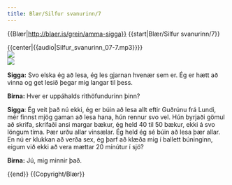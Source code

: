 ```yaml
---
title: Blær/Silfur svanurinn/7
---
```


{{Blær|http://blaer.is/grein/amma-sigga}}
{{start|Blær/Silfur svanurinn/7}}
<div class="book" data-translate=true data-audio-file="Silfur_svanurinn_07-7.mp3">
{{center|{{audio|Silfur_svanurinn_07-7.mp3}}}}
<html>
<div class="blaer article">

<div class="article-entry">
  <div class="images-two-up">
    <div class="image-box image-box-half">
      <img src="https://ylhyra.is/Special:Filepath/Blær_–_Silfur_svanurinn_10928.jpeg">
    </div>
    <div class="image-box image-box-half">
      <img src="https://ylhyra.is/Special:Filepath/Blær_–_Silfur_svanurinn_2956.jpeg">
    </div>
  </div>

  <div class="text">
    <p><strong data-translate=no data-no-audio=true>Sigga:</strong> Svo elska ég að lesa, ég les gjarnan hvenær sem er. Ég er hætt að vinna og get lesið þegar mig langar til þess.&nbsp;</p>
    <p><strong data-translate=no data-no-audio=true>Birna:</strong> Hver er uppáhalds rithöfundurinn þinn?</p>
    <p><strong data-translate=no data-no-audio=true>Sigga</strong>: Ég veit það nú ekki, ég er búin að lesa allt eftir Guðrúnu frá Lundi, mér finnst mjög gaman að lesa hana, hún rennur svo vel. Hún byrjaði gömul að skrifa, skrifaði ansi margar bækur, ég held 40 til 50 bækur, ekki á svo löngum
      tíma. Þær urðu allar vinsælar. Ég held ég sé búin að lesa þær allar. En nú er klukkan að verða sex, ég þarf að klæða mig í ballett búninginn, eigum við ekki að vera mættar 20 mínútur í sjö?</p>
    <p><strong data-translate=no data-no-audio=true>Birna:</strong> Jú, mig minnir það.</p>
  </div>

</div>

</div>
</html>
</div>
{{end}}
{{Copyright/Blær}}
